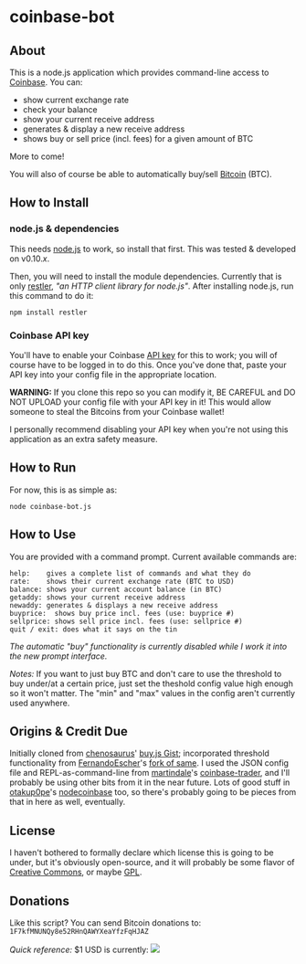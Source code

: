 coinbase-bot
============

## About ##
This is a node.js application which provides command-line access to [Coinbase]. You can:

  - show current exchange rate
  - check your balance
  - show your current receive address  
  - generates & display a new receive address
  - shows buy or sell price (incl. fees) for a given amount of BTC

More to come!

You will also of course be able to automatically buy/sell [Bitcoin] (BTC).

## How to Install ##

### node.js & dependencies ###
This needs [node.js] to work, so install that first.  This was tested & developed on v0.10.<i>x</i>.

Then, you will need to install the module dependencies.  Currently that is only [restler], *"an HTTP client library for node.js"*.  After installing node.js, run this command to do it:

	npm install restler

### Coinbase API key ###

You'll have to enable your Coinbase [API key] for this to work; you will of course have to be logged in to do this.  Once you've done that, paste your API key into your config file in the appropriate location.

**WARNING:** If you clone this repo so you can modify it, BE CAREFUL and DO NOT UPLOAD your config file with your API key in it!  This would allow someone to steal the Bitcoins from your Coinbase wallet!  

I personally recommend disabling your API key when you're not using this application as an extra safety measure.

## How to Run ##
For now, this is as simple as:

	node coinbase-bot.js

## How to Use ##
You are provided with a command prompt.  Current available commands are:

	help:    gives a complete list of commands and what they do
	rate:    shows their current exchange rate (BTC to USD)
	balance: shows your current account balance (in BTC)
	getaddy: shows your current receive address
	newaddy: generates & displays a new receive address
	buyprice:  shows buy price incl. fees (use: buyprice #)
	sellprice: shows sell price incl. fees (use: sellprice #)
    quit / exit: does what it says on the tin

*The automatic "buy" functionality is currently disabled while I work it into the new prompt interface.*
	
*Notes:* If you want to just buy BTC and don't care to use the threshold to buy under/at a certain price, just set the theshold config value high enough so it won't matter.  The "min" and "max" values in the config aren't currently used anywhere.

## Origins & Credit Due ##
Initially cloned from [chenosaurus]' [buy.js Gist]; incorporated threshold functionality from [FernandoEscher]'s [fork of same].  I used the JSON config file and REPL-as-command-line from [martindale]'s [coinbase-trader], and I'll probably be using other bits from it in the near future.  Lots of good stuff in [otakup0pe]'s [nodecoinbase] too, so there's probably going to be pieces from that in here as well, eventually.

## License ##
I haven't bothered to formally declare which license this is going to be under, but it's obviously open-source, and it will probably be some flavor of [Creative Commons], or maybe [GPL].

## Donations ##
Like this script?  You can send Bitcoin donations to: `1F7kfMNUNQy8e52RHnQAWYXeaYfzFqHJAZ`

*Quick reference:* $1 USD is currently: <img src="http://btcticker.appspot.com/mtgox/1.00usd.png">

[Bitcoin]: http://bitcoin.org/
[Coinbase]: https://coinbase.com/
[node.js]: http://nodejs.org/
[restler]: https://github.com/danwrong/restler
[API key]: https://coinbase.com/account/integrations
[chenosaurus]: https://gist.github.com/chenosaurus
[buy.js Gist]: https://gist.github.com/chenosaurus/5102546
[FernandoEscher]: https://gist.github.com/FernandoEscher
[fork of same]: https://gist.github.com/FernandoEscher/5103601
[martindale]: https://github.com/martindale
[coinbase-trader]: https://github.com/martindale/coinbase-trader
[otakup0pe]: https://github.com/otakup0pe
[nodecoinbase]: https://github.com/otakup0pe/nodecoinbase
[Creative Commons]: http://creativecommons.org/licenses/
[GPL]: http://www.gnu.org/licenses/licenses.html